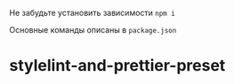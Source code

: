 
Не забудьте установить зависимости `npm i` 

Основные команды описаны в `package.json`
# stylelint-and-prettier-preset
